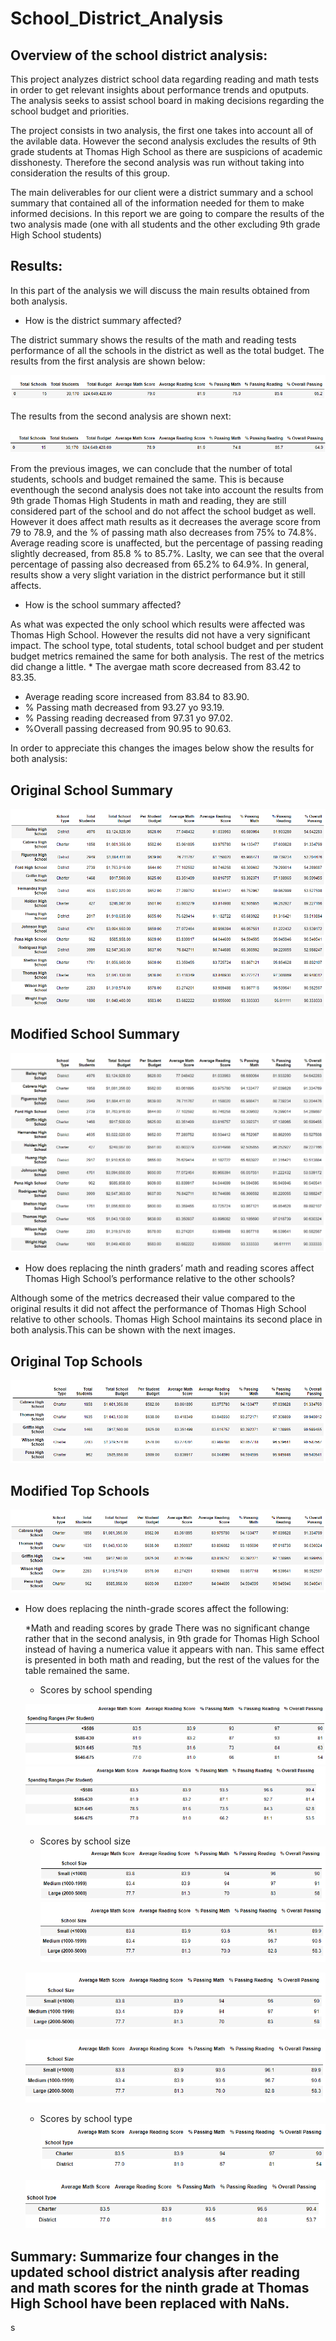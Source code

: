# School_District_Analysis

## Overview of the school district analysis: 

This project analyzes district school data regarding reading and math tests in order to get relevant insights about performance trends and oputputs. The analysis seeks to assist school board in making decisions regarding the school budget and priorities.

The project consists in two analysis, the first one takes into account all of the avilable data. However the second analysis excludes the results of 9th grade students at Thomas High School as there are suspicions of academic disshonesty. Therefore the second analysis was run without taking into consideration the results of this group.

The main deliverables for our client were a district summary and a school summary that contained all of the information needed for them to make informed decisions. In this report we are going to compare the results of the two analysis made (one with all students and the other excluding 9th grade High School students)



## Results: 

In this part of the analysis we will discuss the main results obtained from both analysis.

* How is the district summary affected?

The district summary shows the results of the math and reading tests performance of all the schools in the district as well as the total budget. 
The results from the first analysis are shown below:

![](Resources/district_summary_original.png)

The results from the second analysis are shown next:

![](Resources/district_summary_modified.png)

From the previous images, we can conclude that the number of total students, schools and budget remained the same. This is because eventhough the second analysis does not take into account the results from 9th grade Thomas High Students in math and reading, they are still considered part of the school and do not affect the school budget as well. However it does affect math results as it decreases the average score from 79 to 78.9, and the % of passing math also decreases from 75% to 74.8%. Average reading score is unaffected, but the percentage of passing reading slightly decreased, from 85.8 % to 85.7%. Laslty, we can see that the overal percentage of passing also decreased from 65.2% to 64.9%.  In general, results show a very slight variation in the district performance but it still affects.


* How is the school summary affected?

As what was expected the only school which results were affected was Thomas High School. However the results did not have a very significant impact. 
The school type, total students, total school budget and per student budget metrics remained the same for both analysis. The rest of the metrics did change a little.     * The avergae math score decreased from 83.42 to 83.35.  
  * Average reading score increased from 83.84 to 83.90.
  * % Passing math decreased from 93.27 yo 93.19.
  * % Passing reading decreased from 97.31 yo 97.02.
  * %Overall passing decreased from 90.95 to 90.63.
  
 In order to appreciate this changes the images below show the results for both analysis:

## Original School Summary 
![](Resources/school_summary_original.png)

## Modified School Summary
![](Resources/school_summary_modified.png)



* How does replacing the ninth graders’ math and reading scores affect Thomas High School’s performance relative to the other schools?

Although some of the metrics decreased their value compared to the original results it did not affect the performance of Thomas High School relative to other schools. Thomas High School maintains its second place in both analysis.This can be shown with the next images.

## Original Top Schools

![](Resources/top_schools_original.png)

## Modified Top Schools
![](Resources/top_schools_modified.png)


* How does replacing the ninth-grade scores affect the following:
 
    *Math and reading scores by grade
    There was no significant change rather that in the second analysis, in 9th grade for Thomas High School instead of having a numerica value it appears with nan.
    This same effect is presented in both math and reading, but the rest of the values for the table remained the same.
    
    * Scores by school spending

    ![](Resources/scores_by_spending_original.png)
    ![](Resources/scores_by_spending_modified.png)
    
    * Scores by school size
    ![](Resources/scores_school_size_original.png)
    ![](Resources/scores_school_size_modified.png)

    ![](Resources/scores_school_size_original.png)

    ![](Resources/scores_school_size_modified.png)

    * Scores by school type
    ![](Resources/scores_school_type_original.png)
    
    ![](Resources/scores_school_type_modified.png)
    


## Summary: Summarize four changes in the updated school district analysis after reading and math scores for the ninth grade at Thomas High School have been replaced with NaNs.
s
